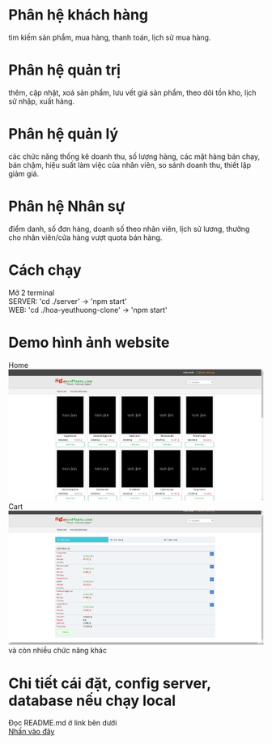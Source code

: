 # Phân hệ khách hàng 
tìm kiếm sản phẩm, mua hàng, thanh toán, lịch sử mua hàng.
# Phân hệ quản trị 
thêm, cập nhật, xoá sản phẩm, lưu vết giá sản phẩm, theo dõi tồn kho, lịch sử nhập, xuất hàng.
# Phân hệ quản lý 
các chức năng thống kê doanh thu, số lượng hàng, các mặt hàng bán chạy, bán chậm, hiệu suất làm việc của nhân viên, so sánh doanh thu, thiết lập giảm giá.
# Phân hệ Nhân sự 
điểm danh, số đơn hàng, doanh số theo nhân viên, lịch sử lương, thưởng cho nhân viên/cửa hàng vượt quota bán hàng.

# Cách chạy
Mở 2 terminal <br>
SERVER: 'cd ./server' -> 'npm start' <br>
WEB: 'cd ./hoa-yeuthuong-clone' -> 'npm start' <br>

# Demo hình ảnh website
Home <br>
![Screenshot](/img/web-screen-shot.png)
<br>
Cart <br>
![Screenshot](/img/cart-screen-shot.png)
<br>
và còn nhiều chức năng khác

# Chi tiết cái đặt, config server, database nếu chạy local
Đọc README.md ở link bên dưới <br>
[Nhấn vào đây](https://github.com/boom-chill/TwelveIS-CSDLNC1-DA1)
